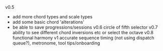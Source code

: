 v0.5 
- add more chord types and scale types
- add some basic chord 'alterations'
- be able to save progressions/sessions
v0.6 circle of fifth selector
v0.7 ability to see different chord inversions etc or select the octave
v0.8 functional harmony
v1 accurate sequence timing (not using dispatch queue?), metronome, tool tips/onboarding
